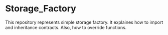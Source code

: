 # Storage_Factory
This repository represents simple storage factory. It explaines how to import and inheritance contracts. Also, how to override functions.
